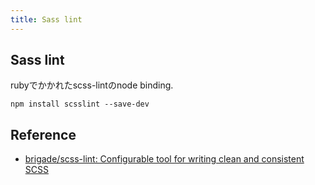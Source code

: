 ```yaml
---
title: Sass lint
---
```


## Sass lint
rubyでかかれたscss-lintのnode binding.

```
npm install scsslint --save-dev
```


## Reference
* [brigade/scss-lint: Configurable tool for writing clean and consistent SCSS](https://github.com/brigade/scss-lint)
